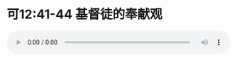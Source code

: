 # 可12:41-44 基督徒的奉献观

<audio style="width: 100%;" preload="false" controls controlslist="nodownload"><source src="http://file.simai.life/audio/mp3/old/27554.mp3" type="audio/mpeg">Your browser does not support the audio element.</audio>


